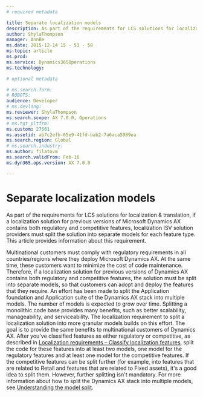```yaml
---
# required metadata

title: Separate localization models
description: As part of the requirements for LCS solutions for localization &amp; translation, if a localization solution for previous versions of Microsoft Dynamics AX contains both regulatory and competitive features, localization ISV solution providers must split the solution into separate models for each feature type. This article provides information about this requirement.
author: ShylaThompson
manager: AnnBe
ms.date: 2015-12-14 15 - 53 - 58
ms.topic: article
ms.prod: 
ms.service: Dynamics365Operations
ms.technology: 

# optional metadata

# ms.search.form: 
# ROBOTS: 
audience: Developer
# ms.devlang: 
ms.reviewer: ShylaThompson
ms.search.scope: AX 7.0.0, Operations
# ms.tgt_pltfrm: 
ms.custom: 27561
ms.assetid: ab7c2efb-65e9-41fd-bab2-7a6aca5989ea
ms.search.region: Global
# ms.search.industry: 
ms.author: filatovm
ms.search.validFrom: Feb-16
ms.dyn365.ops.version: AX 7.0.0

---
```


# Separate localization models

As part of the requirements for LCS solutions for localization &amp; translation, if a localization solution for previous versions of Microsoft Dynamics AX contains both regulatory and competitive features, localization ISV solution providers must split the solution into separate models for each feature type. This article provides information about this requirement.

Multinational customers must comply with regulatory requirements in all countries/regions where they deploy Microsoft Dynamics AX. At the same time, these customers want to minimize the cost of code maintenance. Therefore, if a localization solution for previous versions of Dynamics AX contains both regulatory and competitive features, the solution must be split into separate models, so that customers can adopt and deploy the features that they require. An effort has been made to split the Application foundation and Application suite of the Dynamics AX stack into multiple models. The number of models is expected to grow over time. Splitting a monolithic code base provides many benefits, such as better scalability, manageability, and serviceability. The localization requirement to split a localization solution into more granular models builds on this effort. The goal is to provide the same benefits to multinational customers of Dynamics AX. After you've classified features as either regulatory or competitive, as described in [Localization requirements – Classify localization features](localization-solution-classify-localization-features.md), split the code for these features into at least two models, one model for the regulatory features and at least one model for the competitive features. If the competitive features can be split further (for example, into features that are related to Retail and features that are related to Fixed assets), it's a good idea to split them. However, further splitting isn't mandatory. For more information about how to split the Dynamics AX stack into multiple models, see [Understanding the model split](model-split.md).

